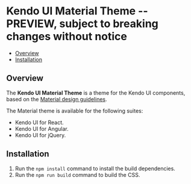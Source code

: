 # Kendo UI Material Theme -- PREVIEW, subject to breaking changes without notice

* [Overview](#overview)
* [Installation](#installation)

## Overview

The **Kendo UI Material Theme** is a theme for the Kendo UI components, based on the [Material design guidelines](https://material.io/).

The Material theme is available for the following suites:

* Kendo UI for React.
* Kendo UI for Angular.
* Kendo UI for jQuery.

## Installation

1. Run the `npm install` command to install the build dependencies.
1. Run the `npm run build` command to build the CSS.

